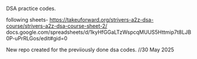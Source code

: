 DSA practice codes. 

following sheets-
https://takeuforward.org/strivers-a2z-dsa-course/strivers-a2z-dsa-course-sheet-2/
docs.google.com/spreadsheets/d/1kyHfGGaLTzWspcqMUUS5Httmip7t8LJB0P-uPrRLGos/edit#gid=0

New repo created for the previiously done dsa codes. //30 May 2025
